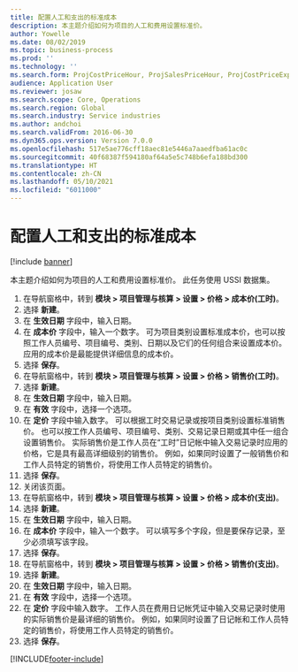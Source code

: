 ```yaml
---
title: 配置人工和支出的标准成本
description: 本主题介绍如何为项目的人工和费用设置标准价。
author: Yowelle
ms.date: 08/02/2019
ms.topic: business-process
ms.prod: ''
ms.technology: ''
ms.search.form: ProjCostPriceHour, ProjSalesPriceHour, ProjCostPriceExpense, ProjSalesPriceCost
audience: Application User
ms.reviewer: josaw
ms.search.scope: Core, Operations
ms.search.region: Global
ms.search.industry: Service industries
ms.author: andchoi
ms.search.validFrom: 2016-06-30
ms.dyn365.ops.version: Version 7.0.0
ms.openlocfilehash: 517e5ae776cff18aec81e5446a7aaedfba61ac0c
ms.sourcegitcommit: 40f68387f594180af64a5e5c748b6efa188bd300
ms.translationtype: HT
ms.contentlocale: zh-CN
ms.lasthandoff: 05/10/2021
ms.locfileid: "6011000"
---
```

# <a name="configure-standard-costs-for-labor-and-expenses"></a>配置人工和支出的标准成本

[!include [banner](../../includes/banner.md)]

本主题介绍如何为项目的人工和费用设置标准价。 此任务使用 USSI 数据集。

1. 在导航窗格中，转到 **模块 > 项目管理与核算 > 设置 > 价格 > 成本价(工时)**。
2. 选择 **新建**。
3. 在 **生效日期** 字段中，输入日期。
4. 在 **成本价** 字段中，输入一个数字。 可为项目类别设置标准成本价，也可以按照工作人员编号、项目编号、类别、日期以及它们的任何组合来设置成本价。 应用的成本价是最能提供详细信息的成本价。  
5. 选择 **保存**。
6. 在导航窗格中，转到 **模块 > 项目管理与核算 > 设置 > 价格 > 销售价(工时)**。
7. 选择 **新建**。
8. 在 **生效日期** 字段中，输入日期。
9. 在 **有效** 字段中，选择一个选项。
10. 在 **定价** 字段中输入数字。 可以根据工时交易记录或按项目类别设置标准销售价。 也可以按工作人员编号、项目编号、类别、交易记录日期或其中任一组合设置销售价。 实际销售价是工作人员在“工时”日记帐中输入交易记录时应用的价格，它是具有最高详细级别的销售价。 例如，如果同时设置了一般销售价和工作人员特定的销售价，将使用工作人员特定的销售价。  
11. 选择 **保存**。
12. 关闭该页面。
13. 在导航窗格中，转到 **模块 > 项目管理与核算 > 设置 > 价格 > 成本价(支出)**。
14. 选择 **新建**。
15. 在 **生效日期** 字段中，输入日期。
16. 在 **成本价** 字段中，输入一个数字。 可以填写多个字段，但是要保存记录，至少必须填写该字段。  
17. 选择 **保存**。
18. 在导航窗格中，转到 **模块 > 项目管理与核算 > 设置 > 价格 > 销售价(支出)**。
19. 选择 **新建**。
20. 在 **生效日期** 字段中，输入日期。
21. 在 **有效** 字段中，选择一个选项。
22. 在 **定价** 字段中输入数字。 工作人员在费用日记帐凭证中输入交易记录时使用的实际销售价是最详细的销售价。 例如，如果同时设置了日记帐和工作人员特定的销售价，将使用工作人员特定的销售价。  
23. 选择 **保存**。



[!INCLUDE[footer-include](../../includes/footer-banner.md)]